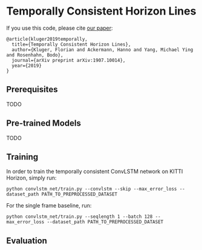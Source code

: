 # Temporally Consistent Horizon Lines

If you use this code, please cite [our paper](https://arxiv.org/abs/1907.10014):
```
@article{kluger2019temporally,
  title={Temporally Consistent Horizon Lines},
  author={Kluger, Florian and Ackermann, Hanno and Yang, Michael Ying and Rosenhahn, Bodo},
  journal={arXiv preprint arXiv:1907.10014},
  year={2019}
}
```

## Prerequisites

TODO

## Pre-trained Models

TODO

## Training

In order to train the temporally consistent ConvLSTM network on KITTI Horizon, simply run:
```
python convlstm_net/train.py --convlstm --skip --max_error_loss --dataset_path PATH_TO_PREPROCESSED_DATASET 
```

For the single frame baseline, run:
```
python convlstm_net/train.py --seqlength 1 --batch 128 --max_error_loss --dataset_path PATH_TO_PREPROCESSED_DATASET 
```

## Evaluation
